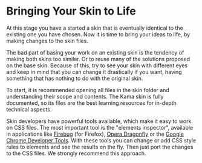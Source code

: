 # Bringing Your Skin to Life

At this stage you have a started a skin that is eventually identical to the
existing one you have chosen. Now it is time to bring your ideas to life, by
making changes to the skin files.

The bad part of basing your work on an existing skin is the tendency of making
both skins too similar. Or to reuse many of the solutions proposed on the base
skin. Because of this, try to see your skin with different eyes and keep in mind
that you can change it drastically if you want, having something that has
nothing to do with the original skin.

To start, it is recommended opening all files in the skin folder and
understanding their scope and contents. The Kama skin is fully documented, so
its files are the best learning resources for in-depth technical aspects.

Skin developers have powerful tools available, which make it easy to work on CSS
files. The most important tool is the "elements inspector", available in
applications like [Firebug](http://getfirebug.com/) (for Firefox),
[Opera Dragonfly](http://www.opera.com/dragonfly/) or the
[Google Chrome Developer Tools](https://developers.google.com/chrome-developer-tools/).
With these tools you can change or add CSS style rules to elements and see the
results on the fly. Then just port the changes to the CSS files. We strongly
recommend this approach.
